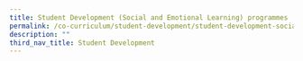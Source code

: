 ```yaml
---
title: Student Development (Social and Emotional Learning) programmes
permalink: /co-curriculum/student-development/student-development-social-and-emotional-learning-programmes/
description: ""
third_nav_title: Student Development
---
```

